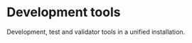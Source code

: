 Development tools
=======================

Development, test and validator tools in a unified installation.
